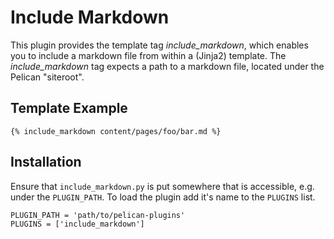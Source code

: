 # Include Markdown #

This plugin provides the template tag *include_markdown*, which
enables you to include a markdown file from within a (Jinja2)
template.  The *include_markdown* tag expects a path to a markdown
file, located under the Pelican "siteroot".

## Template Example ##

    {% include_markdown content/pages/foo/bar.md %}

## Installation ##

Ensure that `include_markdown.py` is put somewhere that is accessible,
e.g. under the `PLUGIN_PATH`.
To load the plugin add it's name to the `PLUGINS` list.

    PLUGIN_PATH = 'path/to/pelican-plugins'
    PLUGINS = ['include_markdown']